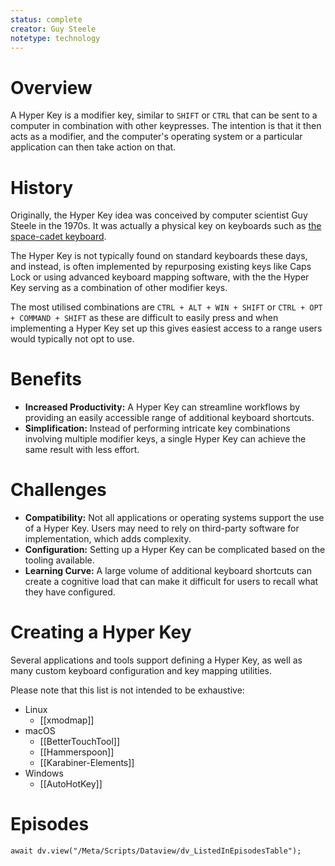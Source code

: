 ```yaml
---
status: complete
creator: Guy Steele
notetype: technology
---
```


# Overview
A Hyper Key is a modifier key, similar to `SHIFT` or `CTRL` that can be sent to a computer in combination with other keypresses. The intention is that it then acts as a modifier, and the computer's operating system or a particular application can then take action on that.

# History
Originally, the Hyper Key idea was conceived by computer scientist Guy Steele in the 1970s. It was actually a physical key on keyboards such as [the space-cadet keyboard](https://en.wikipedia.org/wiki/Space-cadet_keyboard).

The Hyper Key is not typically found on standard keyboards these days, and instead, is often implemented by repurposing existing keys like Caps Lock or using advanced keyboard mapping software, with the the Hyper Key serving as a combination of other modifier keys.

The most utilised combinations are  `CTRL + ALT + WIN + SHIFT` or `CTRL + OPT + COMMAND + SHIFT` as these are difficult to easily press and when implementing a Hyper Key set up this gives easiest access to a range users would typically not opt to use.

# Benefits
- **Increased Productivity:** A Hyper Key can streamline workflows by providing an easily accessible range of additional keyboard shortcuts.
- **Simplification:** Instead of performing intricate key combinations involving multiple modifier keys, a single Hyper Key can achieve the same result with less effort.

# Challenges
- **Compatibility:** Not all applications or operating systems support the use of a Hyper Key. Users may need to rely on third-party software for implementation, which adds complexity.
- **Configuration:** Setting up a Hyper Key can be complicated based on the tooling available.
- **Learning Curve:** A large volume of additional keyboard shortcuts can create a cognitive load that can make it difficult for users to recall what they have configured.

# Creating a Hyper Key
Several applications and tools support defining a Hyper Key, as well as many custom keyboard configuration and key mapping utilities.

Please note that this list is not intended to be exhaustive:

- Linux
	- [[xmodmap]]
- macOS
	- [[BetterTouchTool]]
	- [[Hammerspoon]]
	- [[Karabiner-Elements]]
- Windows
	- [[AutoHotKey]]

# Episodes
```dataviewjs
await dv.view("/Meta/Scripts/Dataview/dv_ListedInEpisodesTable");
```
